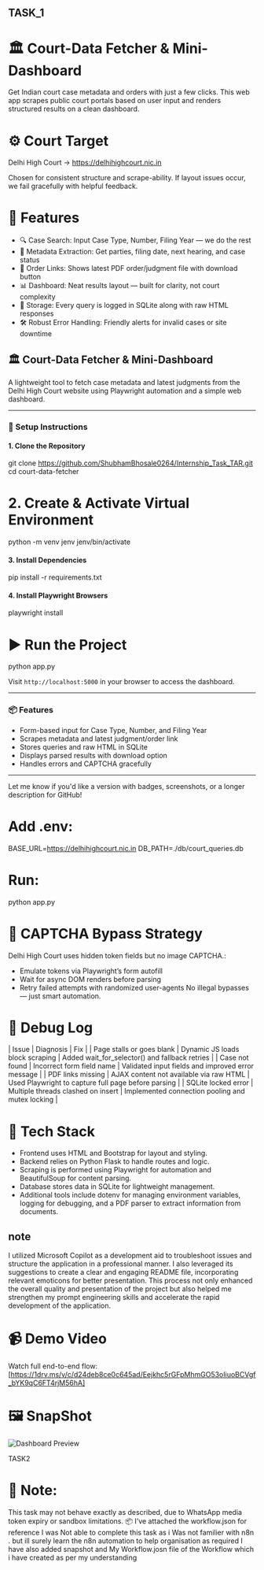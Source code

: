 ## TASK_1
# 🏛️ Court-Data Fetcher & Mini-Dashboard
Get Indian court case metadata and orders with just a few clicks. This web app scrapes public court portals based on user input and renders structured results on a clean dashboard.

# ⚙️ Court Target
Delhi High Court → https://delhihighcourt.nic.in

Chosen for consistent structure and scrape-ability. If layout issues occur, we fail gracefully with helpful feedback.

# 🚀 Features
- 🔍 Case Search: Input Case Type, Number, Filing Year — we do the rest
- 📁 Metadata Extraction: Get parties, filing date, next hearing, and case status
- 📎 Order Links: Shows latest PDF order/judgment file with download button
- 📊 Dashboard: Neat results layout — built for clarity, not court complexity
- 🧾 Storage: Every query is logged in SQLite along with raw HTML responses
- 🛠️ Robust Error Handling: Friendly alerts for invalid cases or site downtime


## 🏛️ Court-Data Fetcher & Mini-Dashboard

A lightweight tool to fetch case metadata and latest judgments from the Delhi High Court website using Playwright automation and a simple web dashboard.

---

### 🚀 Setup Instructions

#### 1. Clone the Repository
git clone https://github.com/ShubhamBhosale0264/Internship_Task_TAR.git
cd court-data-fetcher

# 2. Create & Activate Virtual Environment
python -m venv jenv
jenv/bin/activate

#### 3. Install Dependencies
pip install -r requirements.txt

#### 4. Install Playwright Browsers
playwright install

# ▶️ Run the Project
python app.py

Visit `http://localhost:5000` in your browser to access the dashboard.

---

### 📦 Features
- Form-based input for Case Type, Number, and Filing Year
- Scrapes metadata and latest judgment/order link
- Stores queries and raw HTML in SQLite
- Displays parsed results with download option
- Handles errors and CAPTCHA gracefully

---

Let me know if you'd like a version with badges, screenshots, or a longer description for GitHub!



# Add .env:
BASE_URL=https://delhihighcourt.nic.in
DB_PATH=./db/court_queries.db


# Run:
python app.py



# 🧠 CAPTCHA Bypass Strategy
Delhi High Court uses hidden token fields but no image CAPTCHA.:
- Emulate tokens via Playwright’s form autofill
- Wait for async DOM renders before parsing
- Retry failed attempts with randomized user-agents
No illegal bypasses — just smart automation.

# 🧯 Debug Log
| Issue | Diagnosis | Fix | 
| Page stalls or goes blank | Dynamic JS loads block scraping | Added wait_for_selector() and fallback retries | 
| Case not found | Incorrect form field name | Validated input fields and improved error message | 
| PDF links missing | AJAX content not available via raw HTML | Used Playwright to capture full page before parsing | 
| SQLite locked error | Multiple threads clashed on insert | Implemented connection pooling and mutex locking | 



# 🌈 Tech Stack
- Frontend uses HTML and Bootstrap for layout and styling.
- Backend relies on Python Flask to handle routes and logic.
- Scraping is performed using Playwright for automation and BeautifulSoup for content parsing.
- Database stores data in SQLite for lightweight management.
- Additional tools include dotenv for managing environment variables, logging for debugging, and a PDF parser to extract information from documents.
## note 

I utilized Microsoft Copilot as a development aid to troubleshoot issues and structure the application in a professional manner. I also leveraged its suggestions to create a clear and engaging README file, incorporating relevant emoticons for better presentation. This process not only enhanced the overall quality and presentation of the project but also helped me strengthen my prompt engineering skills and accelerate the rapid development of the application.


# 📹 Demo Video
Watch full end-to-end flow: [https://1drv.ms/v/c/d24deb8ce0c645ad/Eejkhc5rGFpMhmGO53oIiuoBCVgf_bYK9qC6FT4rjM56hA]
# 🖼️ SnapShot
![Dashboard Preview](SnapShot.png)






TASK2
# 📎 Note:
This task may not behave exactly as described, due to WhatsApp media token expiry or sandbox limitations.
📦 I’ve attached the workflow.json for reference 
I was Not able to complete this task as i Was not familier with n8n . but ill surely learn the n8n automation to help organisation as required 
I have also added snapshot and My Workflow.josn file of the Workflow which i have created as per my understanding
